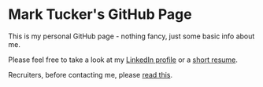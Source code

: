 # Mark Tucker's GitHub Page

This is my personal GitHub page - nothing fancy, just some basic info about me.

Please feel free to take a look at my [LinkedIn profile](https://www.linkedin.com/in/mark-tucker-12799015/) or a [short resume](resume.md).

Recruiters, before contacting me, please [read this](recruiters.md).
